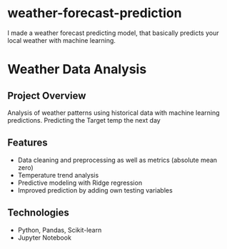 # weather-forecast-prediction
I made a weather forecast predicting model, that basically predicts your local weather with machine learning. 

# Weather Data Analysis

## Project Overview
Analysis of weather patterns using historical data with machine learning predictions. Predicting the Target temp the next day

## Features
- Data cleaning and preprocessing as well as metrics (absolute mean zero)
- Temperature trend analysis
- Predictive modeling with Ridge regression
- Improved prediction by adding own testing variables

## Technologies
- Python, Pandas, Scikit-learn
- Jupyter Notebook
  

